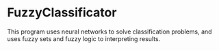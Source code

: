 FuzzyClassificator
==================

This program uses neural networks to solve classification problems, and uses fuzzy sets and fuzzy logic to interpreting results.
